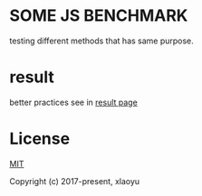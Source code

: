 # SOME JS BENCHMARK

testing different methods that has same purpose.

# result

better practices see in [result page](https://github.com/Yuliang-Lee/some-js-benchmark/blob/master/result.md)

# License

[MIT](http://opensource.org/licenses/MIT)

Copyright (c) 2017-present, xlaoyu